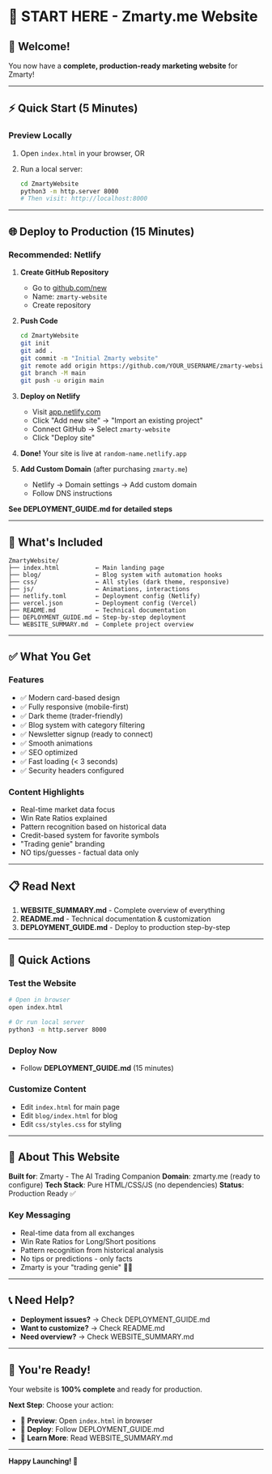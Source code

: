 # 🚀 START HERE - Zmarty.me Website

## 👋 Welcome!

You now have a **complete, production-ready marketing website** for Zmarty!

---

## ⚡ Quick Start (5 Minutes)

### Preview Locally

1. Open `index.html` in your browser, OR

2. Run a local server:
   ```bash
   cd ZmartyWebsite
   python3 -m http.server 8000
   # Then visit: http://localhost:8000
   ```

---

## 🌐 Deploy to Production (15 Minutes)

### Recommended: Netlify

1. **Create GitHub Repository**
   - Go to [github.com/new](https://github.com/new)
   - Name: `zmarty-website`
   - Create repository

2. **Push Code**
   ```bash
   cd ZmartyWebsite
   git init
   git add .
   git commit -m "Initial Zmarty website"
   git remote add origin https://github.com/YOUR_USERNAME/zmarty-website.git
   git branch -M main
   git push -u origin main
   ```

3. **Deploy on Netlify**
   - Visit [app.netlify.com](https://app.netlify.com)
   - Click "Add new site" → "Import an existing project"
   - Connect GitHub → Select `zmarty-website`
   - Click "Deploy site"

4. **Done!** Your site is live at `random-name.netlify.app`

5. **Add Custom Domain** (after purchasing `zmarty.me`)
   - Netlify → Domain settings → Add custom domain
   - Follow DNS instructions

**See DEPLOYMENT_GUIDE.md for detailed steps**

---

## 📁 What's Included

```
ZmartyWebsite/
├── index.html          ← Main landing page
├── blog/               ← Blog system with automation hooks
├── css/                ← All styles (dark theme, responsive)
├── js/                 ← Animations, interactions
├── netlify.toml        ← Deployment config (Netlify)
├── vercel.json         ← Deployment config (Vercel)
├── README.md           ← Technical documentation
├── DEPLOYMENT_GUIDE.md ← Step-by-step deployment
└── WEBSITE_SUMMARY.md  ← Complete project overview
```

---

## ✅ What You Get

### Features
- ✅ Modern card-based design
- ✅ Fully responsive (mobile-first)
- ✅ Dark theme (trader-friendly)
- ✅ Blog system with category filtering
- ✅ Newsletter signup (ready to connect)
- ✅ Smooth animations
- ✅ SEO optimized
- ✅ Fast loading (< 3 seconds)
- ✅ Security headers configured

### Content Highlights
- Real-time market data focus
- Win Rate Ratios explained
- Pattern recognition based on historical data
- Credit-based system for favorite symbols
- "Trading genie" branding
- NO tips/guesses - factual data only

---

## 📋 Read Next

1. **WEBSITE_SUMMARY.md** - Complete overview of everything
2. **README.md** - Technical documentation & customization
3. **DEPLOYMENT_GUIDE.md** - Deploy to production step-by-step

---

## 🎯 Quick Actions

### Test the Website
```bash
# Open in browser
open index.html

# Or run local server
python3 -m http.server 8000
```

### Deploy Now
- Follow **DEPLOYMENT_GUIDE.md** (15 minutes)

### Customize Content
- Edit `index.html` for main page
- Edit `blog/index.html` for blog
- Edit `css/styles.css` for styling

---

## 🤖 About This Website

**Built for**: Zmarty - The AI Trading Companion
**Domain**: zmarty.me (ready to configure)
**Tech Stack**: Pure HTML/CSS/JS (no dependencies)
**Status**: Production Ready ✅

### Key Messaging
- Real-time data from all exchanges
- Win Rate Ratios for Long/Short positions
- Pattern recognition from historical analysis
- No tips or predictions - only facts
- Zmarty is your "trading genie" 🧞‍♂️

---

## 📞 Need Help?

- **Deployment issues?** → Check DEPLOYMENT_GUIDE.md
- **Want to customize?** → Check README.md
- **Need overview?** → Check WEBSITE_SUMMARY.md

---

## 🎉 You're Ready!

Your website is **100% complete** and ready for production.

**Next Step**: Choose your action:
- 👀 **Preview**: Open `index.html` in browser
- 🚀 **Deploy**: Follow DEPLOYMENT_GUIDE.md
- 📖 **Learn More**: Read WEBSITE_SUMMARY.md

---

**Happy Launching! 🚀**
